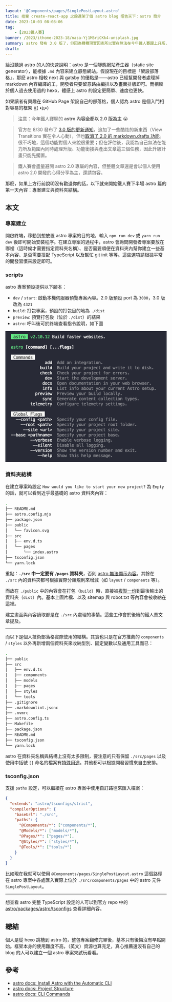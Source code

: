 ```yaml
---
layout: '@Components/pages/SinglePostLayout.astro'
title: 捨棄 create-react-app 之餘還架了個 astro blog 昭告天下：astro 簡介
date: 2023-10-03 08:08:06
tag:
	- [2023鐵人賽]
banner: /2023/ithome-2023-18/nasa-Yj1M5riCKk4-unsplash.jpg
summary: astro 發布 3.0 版了，但因為種種現實因素所以實在無法在今年鐵人賽跟上升版，本系列還是會以 2.0 版的內容分享為主，敬請見諒。
draft:
---
```


給沒聽過 astro 的人的快速說明：astro 是一個靜態網站產生器（static site generator），能根據 `.md` 內容來建立靜態網站。假設現在的目標是「架設部落格」，那麽 astro 相較 next 與 gatsby 的優點是——astro 已經幫開發者處理掉 markdown 內容編譯的工，開發者只要留意路由編排以及畫面排版即可。而相較於個人過去使用過的 hexo，體感上 astro 的設定更簡單、速度也更快。

如果讀者有興趣在 GitHub Page 架設自己的部落格，個人認為 astro 是個入門相對容易的框架 =͟͟͞͞( •̀д•́)

> 注意：今年鐵人賽聊的 **astro 內容全都以 2.0 版為主** 😭

> 官方在 8/30 發布了 [3.0 版的更新通知](https://astro.build/blog/astro-3/)，追加了一些酷炫的新東西（View Transitions 實在令人心動），但也[取消了 2.0 的 markdown.drafts 功能](https://docs.astro.build/en/guides/upgrade-to/v3/#deprecated-markdowndrafts)。很不巧地，這個功能對個人來說很重要；但在評估後，我認為自己無法在能力所及範圍內同時處理升版、功能銜接與產出文章這三個任務，因此升級計畫只能先擱置。

> 鐵人賽會盡量避開 astro 2.0 專屬的內容，但整體文章還是會以個人使用 astro 2.0 開發的心得分享為主，還請包容。

那麽，如果上方行前說明沒有勸退你的話，以下就來開始鐵人賽下半場 astro 篇的第一天內容：專案建立與資料夾結構。

## 本文

### 專案建立

開啟終端，移動到想放置 astro 專案的目的地，輸入 `npm run dev` 或 `yarn run dev` 後即可開始安裝程序。在建立專案的過程中，astro 會詢問開發者專案要放在哪裡（這時候才需要指定資料夾名稱）、是否需要順便在資料夾內幫你建立一些基本內容、是否需要搭配 TypeScript 以及幫忙 git init 等等。這些選項請根據平常的開發習慣來設定即可。

### scripts

astro 專案預設提供以下腳本：

- `dev` / `start`: 啟動本機伺服器預覽專案內容。2.0 版預設 port 為 `3000`，3.0 版改為 `4321`
- `build`: 打包專案，預設的打包目的地為 `./dist`
- `preview`: 預覽打包後（位於 `./dist`）的結果
- `astro`: 呼叫後可於終端查看指令說明，如下圖

![astro cli](/2023/ithome-2023-18/astro-cli.png)

### 資料夾結構

在建立專案時設定 `How would you like to start your new project?` 為 `Empty` 的話，就可以看到近乎最基礎的 astro 資料夾內容：

```bash
.
├── README.md
├── astro.config.mjs
├── package.json
├── public
│   └── favicon.svg
├── src
│   ├── env.d.ts
│   └── pages
│       └── index.astro
├── tsconfig.json
└── yarn.lock
```

重點：**`./src` 中一定要有 `/pages` 資料夾**，否則 [astro 無法顯示內容](https://docs.astro.build/en/core-concepts/project-structure/#srcpages)。其餘在 `./src` 內的資料夾都可根據實際分類規則來增減（如 `layout` / `components` 等）。

而放在 `./public` 中的內容會在打包（`build`）時，直接被[複製一份](https://docs.astro.build/en/core-concepts/project-structure/#public)到最後輸出的資料夾（`dist`）內。基本上圖片檔、以及 sitemap 與 robot.txt 等內容會被收納在這裡。

建立畫面與內容讀取都是在 `./src` 內處理的事情。這些工作會於後續的鐵人賽文章提及。

---

而以下是個人技術部落格實際使用的結構。其實也只是在官方推薦的 `components` / `styles` 以外再新增兩個資料夾來收納型別、固定變數以及通用工具而已：

```bash
.
├── public
├── src
│   ├── env.d.ts
│   ├── components
│   ├── models
│   ├── pages
│   ├── styles
│   └── tools
├── .gitignore
├── .markdownlint.jsonc
├── .nvmrc
├── astro.config.ts
├── Makefile
├── package.json
├── README.md
├── tsconfig.json
└── yarn.lock
```

astro 在資料夾名稱與結構上沒有太多限制，要注意的只有保留 `./src/pages` 以及使用中括號 `[]` 命名的檔案有[特殊用途](https://docs.astro.build/en/core-concepts/routing/#dynamic-routes)。其他都可以根據開發習慣來自由安排。

### tsconfig.json

支援 `paths` 設定，可以繼續在 astro 專案中使用自訂路徑來匯入檔案：

```json
{
  "extends": "astro/tsconfigs/strict",
  "compilerOptions": {
    "baseUrl": "./src",
    "paths": {
      "@Components/*": ["components/*"],
      "@Models/*": ["models/*"],
      "@Pages/*": ["pages/*"],
      "@Styles/*": ["styles/*"],
      "@Tools/*": ["tools/*"]
    }
  }
}
```

比如現在我就可以使用 `@Components/pages/SinglePostLayout.astro` 這個路徑在 astro 專案中各處匯入實際上位於 `./src/components/pages` 中的 astro 元件 `SinglePostLayout`。

---

想查看 astro 完整 TypeScript 設定的人可以到官方 repo 中的 [astro/packages/astro/tsconfigs](https://github.com/withastro/astro/tree/main/packages/astro/tsconfigs) 查看詳細內容。

## 總結

個人是從 hexo 跳槽到 astro 的，整包專案翻修完畢後，基本只有後悔沒有早點開始。框架本身的使用難度不高，（英文）資源也算充足，真心推薦還沒有自己的 blog 的人可以建立一個 astro 專案來試玩看看。

## 參考

- [astro docs: Install Astro with the Automatic CLI](https://docs.astro.build/en/install/auto/)
- [astro docs: Project Structure](https://docs.astro.build/en/core-concepts/project-structure/)
- [astro docs: CLI Commands](https://docs.astro.build/en/reference/cli-reference/)
